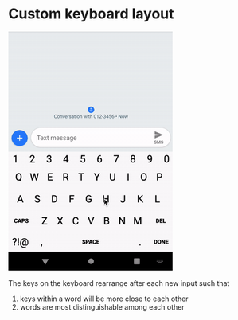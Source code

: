 # Custom keyboard layout

![](promo.gif)

The keys on the keyboard rearrange after each new input such that
1. keys within a word will be more close to each other
2. words are most distinguishable among each other
